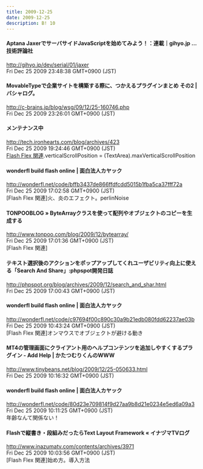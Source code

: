 ```yaml
---
title: 2009-12-25
date: 2009-12-25
description: B! 10
---
```


#### Aptana JaxerでサーバサイドJavaScriptを始めてみよう！：連載｜gihyo.jp … 技術評論社
http://gihyo.jp/dev/serial/01/jaxer<br>
Fri Dec 25 2009 23:48:38 GMT+0900 (JST)<br>


#### MovableTypeで企業サイトを構築する際に、つかえるプラグインまとめ その2 | バシャログ。
http://c-brains.jp/blog/wsg/09/12/25-160746.php<br>
Fri Dec 25 2009 23:26:01 GMT+0900 (JST)<br>


#### メンテナンス中
http://tech.ironhearts.com/blog/archives/423<br>
Fri Dec 25 2009 19:24:46 GMT+0900 (JST)<br>
[Flash Flex 関連](TextArea).verticalScrollPosition = (TextArea).maxVerticalScrollPosition


#### wonderfl build flash online | 面白法人カヤック
http://wonderfl.net/code/bffb3437de866ffdfcdd5015b1fba5ca37fff72a<br>
Fri Dec 25 2009 17:02:58 GMT+0900 (JST)<br>
[Flash Flex 関連]火、炎のエフェクト。perlinNoise


#### TONPOOBLOG » ByteArrayクラスを使って配列やオブジェクトのコピーを生成する 
http://www.tonpoo.com/blog/2009/12/bytearray/<br>
Fri Dec 25 2009 17:01:36 GMT+0900 (JST)<br>
[Flash Flex 関連]


#### テキスト選択後のアクションをポップアップしてくれユーザビリティ向上に使える「Search And Share」:phpspot開発日誌
http://phpspot.org/blog/archives/2009/12/search_and_shar.html<br>
Fri Dec 25 2009 17:00:43 GMT+0900 (JST)<br>


#### wonderfl build flash online | 面白法人カヤック
http://wonderfl.net/code/c97694f00c890c30a9b21edb080fdd62237ae03b<br>
Fri Dec 25 2009 10:43:24 GMT+0900 (JST)<br>
[Flash Flex 関連]オンマウスでオブジェクトが避ける動き


#### MT4の管理画面にクライアント用のヘルプコンテンツを追加しやすくするプラグイン - Add Help | かたつむりくんのWWW
http://www.tinybeans.net/blog/2009/12/25-050633.html<br>
Fri Dec 25 2009 10:16:32 GMT+0900 (JST)<br>


#### wonderfl build flash online | 面白法人カヤック
http://wonderfl.net/code/80d23e709814f9d27aa9b8d21e0234e5ed6a09a3<br>
Fri Dec 25 2009 10:11:25 GMT+0900 (JST)<br>
年齢なんて関係ない！


#### Flashで縦書き・段組みだったらText Layout Framework « イナヅマTVログ
http://www.inazumatv.com/contents/archives/3971<br>
Fri Dec 25 2009 10:03:56 GMT+0900 (JST)<br>
[Flash Flex 関連]始め方。導入方法


